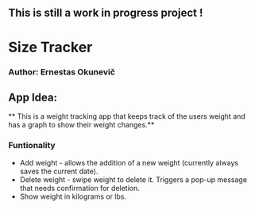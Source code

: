 ## This is still a work in progress project !

# Size Tracker

### Author: Ernestas Okunevič

## App Idea:
** This is a weight tracking app that keeps track of the users weight and has a
graph to show their weight changes.**

### Funtionality
* Add weight - allows the addition of a new weight (currently always saves the current date).
* Delete weight - swipe weight to delete it. Triggers a pop-up message that needs confirmation for deletion.
* Show weight in kilograms or lbs.
